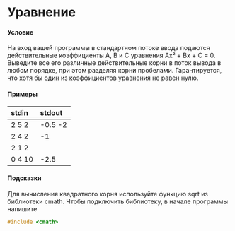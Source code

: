 # Уравнение

#### Условие

На вход вашей программы в стандартном потоке ввода подаются действительные коэффициенты A, B и C  уравнения Ax² + Bx + C = 0. Выведите все его различные действительные корни в поток вывода в любом порядке, при этом разделяя корни пробелами. Гарантируется, что хотя бы один из коэффициентов уравнения не равен нулю.

#### Примеры

stdin  | stdout
:------| :------
2 5 2  | -0.5 -2
2 4 2  | -1
2 1 2  |
0 4 10 | -2.5

#### Подсказки

Для вычисления квадратного корня используйте функцию sqrt из библиотеки cmath. Чтобы подключить библиотеку, в начале программы напишите
``` c++
#include <cmath>
```



